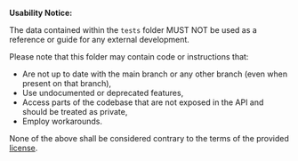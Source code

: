 **Usability Notice:**

The data contained within the `tests` folder MUST NOT be used as a reference or guide for any external development.

Please note that this folder may contain code or instructions that:
- Are not up to date with the main branch or any other branch (even when present on that branch),
- Use undocumented or deprecated features,
- Access parts of the codebase that are not exposed in the API and should be treated as private,
- Employ workarounds.

None of the above shall be considered contrary to the terms of the provided [license](../LICENSE.md).
